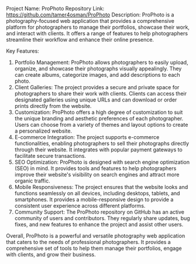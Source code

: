 Project Name: ProPhoto
Repository Link: https://github.com/tamer4osman/ProPhoto
Description: ProPhoto is a photography-focused web application that provides a comprehensive platform for photographers to manage their portfolios, showcase their work, and interact with clients. It offers a range of features to help photographers streamline their workflow and enhance their online presence.

Key Features:

1. Portfolio Management: ProPhoto allows photographers to easily upload, organize, and showcase their photographs visually appealingly. They can create albums, categorize images, and add descriptions to each photo.
2. Client Galleries: The project provides a secure and private space for photographers to share their work with clients. Clients can access their designated galleries using unique URLs and can download or order prints directly from the website.
3. Customization: ProPhoto offers a high degree of customization to suit the unique branding and aesthetic preferences of each photographer. Users can choose from a variety of themes and layout options to create a personalized website.
4. E-commerce Integration: The project supports e-commerce functionalities, enabling photographers to sell their photographs directly through their website. It integrates with popular payment gateways to facilitate secure transactions.
5. SEO Optimization: ProPhoto is designed with search engine optimization (SEO) in mind. It provides tools and features to help photographers improve their website's visibility on search engines and attract more organic traffic.
6. Mobile Responsiveness: The project ensures that the website looks and functions seamlessly on all devices, including desktops, tablets, and smartphones. It provides a mobile-responsive design to provide a consistent user experience across different platforms.
7. Community Support: The ProPhoto repository on GitHub has an active community of users and contributors. They regularly share updates, bug fixes, and new features to enhance the project and assist other users.

Overall, ProPhoto is a powerful and versatile photography web application that caters to the needs of professional photographers. It provides a comprehensive set of tools to help them manage their portfolios, engage with clients, and grow their business.
